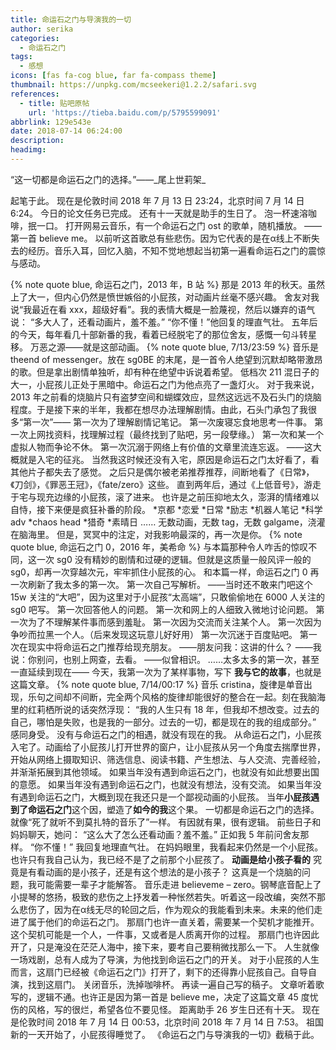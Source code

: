 ```yaml
---
title: 命运石之门与导演我的一切
author: serika
categories:
  - 命运石之门
tags:
  - 感想
icons: [fas fa-cog blue, far fa-compass theme]
thumbnail: https://unpkg.com/mcseekeri@1.2.2/safari.svg
references:
  - title: 贴吧原帖
    url: 'https://tieba.baidu.com/p/5795599091'
abbrlink: 129e543e
date: 2018-07-14 06:24:00
description:
headimg:
---
```

“这一切都是命运石之门的选择。”——\_尾上世莉架\_

<!-- more -->

起笔于此。
现在是伦敦时间 2018 年 7 月 13 日 23:24，北京时间 7 月 14 日 6:24。
今日的论文任务已完成。
还有十一天就是助手的生日了。
泡一杯速溶咖啡，抿一口。
打开网易云音乐，有一个命运石之门 ost 的歌单，随机播放。
——第一首 believe me。
以前听这首歌总有些悲伤。因为它代表的是在α线上不断失去的经历。音乐入耳，回忆入脑，不知不觉地想起当初第一遍看命运石之门的震惊与感动。

{% note quote blue, 命运石之门，2013 年，B 站 %}
那是 2013 年的秋天。虽然上了大一，但内心仍然是愤世嫉俗的小屁孩，对动画片丝毫不感兴趣。
舍友对我说“我最近在看 xxx，超级好看”。我的表情大概是一脸蔑视，然后以嫌弃的语气说：
“多大人了，还看动画片，羞不羞。”
“你不懂！”他回复的理直气壮。
五年后的今天，每年看几十部新番的我，看着已经脱宅了的那位舍友，感慨一句斗转星移。
万恶之源——就是这部动画。
{% note quote blue, 7/13/23:59 %}
音乐是 theend of messenger。放在 sg0BE 的末尾，是一首令人绝望到沉默却略带激昂的歌。但是拿出剧情单独听，却有种在绝望中诉说着希望。
低档次 211 混日子的大一，小屁孩儿正处于黑暗中。命运石之门为他点亮了一盏灯火。
对于我来说，2013 年之前看的烧脑片只有盗梦空间和蝴蝶效应，显然这远远不及石头门的烧脑程度。于是接下来的半年，我都在想尽办法理解剧情。由此，石头门承包了我很多“第一次”——
第一次为了理解剧情记笔记。
第一次废寝忘食地思考一件事。
第一次上网找资料，找理解过程（最终找到了贴吧，另一段孽缘。）
第一次和某一个虚拟人物而争论不休。
第一次沉溺于网络上有价值的文章里流连忘返。
——这大概就是入宅的征兆。
当然我这时候还没有入宅，原因是命运石之门太好看了，看其他片子都失去了感觉。
之后只是偶尔被老弟推荐推荐，间断地看了《日常》，《刀剑》，《罪恶王冠》，《fate/zero》这些。
直到两年后，通过《上低音号》，游走于宅与现充边缘的小屁孩，滚了进来。
也许是之前压抑地太久，澎湃的情绪难以自恃，接下来便是疯狂补番的阶段。
*京都
*恋爱
*日常
*励志
*机器人笔记
*科学 adv
*chaos head
*猎奇
*素晴日
……
无数动画，无数 tag，无数 galgame，浇灌在脑海里。
但是，冥冥中的注定，对我影响最深的，再一次是你。
{% note quote blue, 命运石之门 0，2016 年，美希命 %}
与本篇那种令人咋舌的惊叹不同，这一次 sg0 没有精妙的剧情和过硬的逻辑。但就是这质量一般风评一般的 sg0，却再一次穿越次元，牢牢抓住小屁孩的心。
和本篇一样，命运石之门 0 再一次刷新了我太多的第一次。
第一次自己写解析。
——当时还不敢来门吧这个 15w 关注的“大吧”，因为这里对于小屁孩“太高端”，只敢偷偷地在 6000 人关注的 sg0 吧写。
第一次回答他人的问题。
第一次和网上的人细致入微地讨论问题。
第一次为了不理解某件事而感到羞耻。
第一次因为交流而关注某个人。
第一次因为争吵而拉黑一个人。（后来发现这玩意儿好好用）
第一次沉迷于百度贴吧。
第一次在现实中将命运石之门推荐给现充朋友。
——朋友问我：这讲的什么？
——我说：你别问，也别上网查，去看。
——似曾相识。
……太多太多的第一次，甚至一直延续到现在——
今天，我第一次为了某样事物，写下 **我与它的故事**，也就是这篇文章。
{% note quote blue, 7/14/00:17 %}
音乐 cristina，旋律是单音出现，乐句之间却不间断，完全两个风格的旋律却能很好的整合在一起。刻在我脑海里的红莉栖所说的话突然浮现：
“我的人生只有 18 年，但我却不想改变。过去的自己，哪怕是失败，也是我的一部分。过去的一切，都是现在的我的组成部分。”
感同身受。
没有与命运石之门的相遇，就没有现在的我。
从命运石之门，小屁孩入宅了。动画给了小屁孩儿打开世界的窗户，让小屁孩从另一个角度去揣摩世界，开始从网络上摄取知识、筛选信息、阅读书籍、产生想法、与人交流、完善经验，并渐渐拓展到其他领域。
如果当年没有遇到命运石之门，也就没有如此想要出国的意愿。
如果当年没有遇到命运石之门，也就没有想法，没有交流。
如果当年没有遇到命运石之门，大概到现在我还只是一个鄙视动画的小屁孩。
当年**小屁孩遇到了命运石之门**这个因，塑造了**如今的我**这个果。
一切都是命运石之门的选择。
就像“死了就听不到莫扎特的音乐了”一样。
有因就有果，很有逻辑。
前些日子和妈妈聊天，她问：
“这么大了怎么还看动画？羞不羞。”
正如我 5 年前问舍友那样。
“你不懂！”
我回复地理直气壮。
在妈妈眼里，我看起来仍然是一个小屁孩。
也许只有我自己认为，我已经不是了之前那个小屁孩了。
**动画是给小孩子看的**
究竟是有看动画的是小孩子，还是有这个想法的是小孩子？
这真是一个烧脑的问题，我可能需要一辈子才能解答。
音乐走进 believeme – zero。钢琴底音配上了小提琴的悠扬，极致的悲伤之上抒发着一种怅然若失。听着这一段改编，突然不那么悲伤了，因为在α线无尽的轮回之后，作为观众的我能看到未来。未来的他们走进了属于他们的命运石之门。
那扇门也许一直关着，需要某一个契机才能推开。这个契机可能是一个人，一件事，又或者是人质离开你的过程。
那扇门也许因此开了，只是淹没在茫茫人海中，接下来，要考自己要稍微找那么一下。
人生就像一场戏剧，总有人成为了导演，为他找到命运石之门的开关。
对于小屁孩的人生而言，这扇门已经被《命运石之门》打开了，剩下的还得靠小屁孩自己。自导自演，找到这扇门。
关闭音乐，洗掉咖啡杯。
再读一遍自己写的稿子。
文章听着歌写的，逻辑不通。也许正是因为第一首是 believe me，决定了这篇文章 45 度忧伤的风格，写的很烂，希望各位不要见怪。
距离助手 26 岁生日还有十天。
现在是伦敦时间 2018 年 7 月 14 日 00:53，北京时间 2018 年 7 月 14 日 7:53。
祖国新的一天开始了，小屁孩得睡觉了。
《命运石之门与导演我的一切》截稿于此。